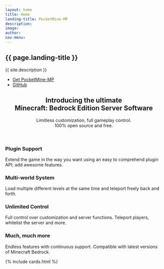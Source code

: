 ```yaml
---
layout: home
title: Home
landing-title: PocketMine-MP
description: 
image: 
author: 
nav-menu: 
---
```


<!-- Banner -->
<section id="banner">
    <h2>{{ page.landing-title }}</h2>
    <p>{{ site.description }}</p>
    <ul class="actions">
        <li><a href="http://pmmp.readthedocs.io/en/rtfd/installation.html" class="button special">Get PocketMine-MP</a></li>
        <li><a href="https://github.com/pmmp/PocketMine-MP" class="button">GitHub</a></li>
    </ul>
</section>

<!-- Main -->
<section id="main" class="container">

<section class="box special">
    <header class="major">
        <h2>Introducing the ultimate
        <br />
        Minecraft: Bedrock Edition Server Software</h2>
        <p>Limitless customization, full gameplay control.<br />
        100% open source and free.</p>
    </header>
</section>

<section class="box special features">
    <div class="features-row">
        <section>
            <span class="icon major fa-bolt accent2"></span>
            <h3>Plugin Support</h3>
            <p>Extend the game in the way you want using an easy to comprehend plugin API; add awesome features.</p>
        </section>
        <section>
            <span class="icon major fa-globe accent3"></span>
            <h3>Multi-world System</h3>
            <p>Load multiple different levels at the same time and teleport freely back and forth.</p>
        </section>
    </div>
    <div class="features-row">
        <section>
            <span class="icon major fa-wrench accent4"></span>
            <h3>Unlimited Control</h3>
            <p>Full control over customization and server functions. Teleport players, whitelist the server and more.</p>
        </section>
        <section>
            <span class="icon major fa-plus accent5"></span>
            <h3>Much, much more</h3>
            <p>Endless features with continuous support. Compatible with latest versions of Minecraft Bedrock.</p>
        </section>
    </div>
</section>

{% include cards.html %}

</section>
